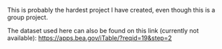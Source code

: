 This is probably the hardest project I have created, even though this is a group project. 

The dataset used here can also be found on this link (currently not available):
https://apps.bea.gov/iTable/?reqid=19&step=2
